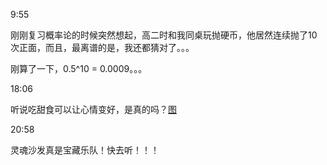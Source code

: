 9:55

刚刚复习概率论的时候突然想起，高二时和我同桌玩抛硬币，他居然连续抛了10次正面，而且，最离谱的是，我还都猜对了。。。

刚算了一下，0.5^10 = 0.0009。。。

18:06

听说吃甜食可以让心情变好，是真的吗？[图](https://s2.loli.net/2024/11/12/9aJBS6eQXdE7F1b.jpg)

20:58

灵魂沙发真是宝藏乐队！快去听！！！
